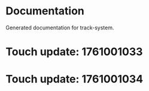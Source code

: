 # Documentation

Generated documentation for track-system.

# Touch update: 1761001033

# Touch update: 1761001034
